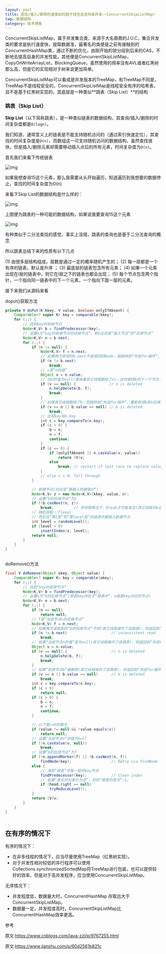```yaml
---
layout: post
title: 查找/插入/删除的速度如何趋于线性且支持高并发——ConcurrentSkipListMap!
tag: 数据结构
category: 技术博客
---
```


ConcurrentSkipListMap，属于并发集合类，来源于大名鼎鼎的J.U.C，集合并发类的要求是执行速度快，提取数据准，最著名的类便是之前有接触到的ConcurrentHashMap类，通过不断的优化，由刚开始的锁分段到后来的CAS，不断地去提高自身的并发性能，其他便是ConcurrentSkipListMap，CopyOnWriteArrayList，BlockingQueue，虽然使用的频率没有AVL或者红黑树那么高，但是它的实现相对于树来说更加简单。

ConcurrentSkipListMap可以看成是并发版本的TreeMap，和TreeMap不同是，TreeMap不是线程安全的，ConcurrentSkipListMap是线程安全有序的哈希表，且不是基于红黑树实现的，其底层是一种类似**跳表（Skip List）**的结构

### 跳表（Skip List）

**Skip List**（以下简称跳表），是一种类似链表的数据结构，其查询/插入/删除的时间复杂度都是`O(logn)`。

我们知道，通常意义上的链表是不能支持随机访问的（通过索引快速定位），其查找的时间复杂度是`O(n)`，而数组这一可支持随机访问的数据结构，虽然查找很快，但是插入/删除元素却需要移动插入点后的所有元素，时间复杂度为`O(n)`。

首先我们来看下传统链表

![img](https://img-blog.csdnimg.cn/20200106144855852.png?x-oss-process=image/watermark,type_ZmFuZ3poZW5naGVpdGk,shadow_10,text_aHR0cHM6Ly9ibG9nLmNzZG4ubmV0L3dlaXhpbl80NDQzOTA4NQ==,size_16,color_FFFFFF,t_70)![点击并拖拽以移动](data:image/gif;base64,R0lGODlhAQABAPABAP///wAAACH5BAEKAAAALAAAAAABAAEAAAICRAEAOw==)

如果我想查询15这个元素，那么我需要从头开始遍历，知道遍历到我想要的数据停止，查找的时间复杂度为O(n)

来看下Skip List的数据结构是什么样的：

![img](https://img-blog.csdnimg.cn/20200106144831928.PNG?x-oss-process=image/watermark,type_ZmFuZ3poZW5naGVpdGk,shadow_10,text_aHR0cHM6Ly9ibG9nLmNzZG4ubmV0L3dlaXhpbl80NDQzOTA4NQ==,size_16,color_FFFFFF,t_70)![点击并拖拽以移动](data:image/gif;base64,R0lGODlhAQABAPABAP///wAAACH5BAEKAAAALAAAAAABAAEAAAICRAEAOw==)



上图便为跳表的一种可能的数据结构，如果说我要查询15这个元素

![img](https://img-blog.csdnimg.cn/20200106144747745.PNG?x-oss-process=image/watermark,type_ZmFuZ3poZW5naGVpdGk,shadow_10,text_aHR0cHM6Ly9ibG9nLmNzZG4ubmV0L3dlaXhpbl80NDQzOTA4NQ==,size_16,color_FFFFFF,t_70)![点击并拖拽以移动](data:image/gif;base64,R0lGODlhAQABAPABAP///wAAACH5BAEKAAAALAAAAAABAAEAAAICRAEAOw==)

有种类似于二分法查找的感觉，事实上没错，跳表的查询也是基于二分法查询的概念

所以跳表总结下来的性质有以下几点

(1) 由很多层结构组成，层数是通过一定的概率随机产生的；
(2) 每一层都是一个有序的链表，默认是升序 ；
(3) 最底层的链表包含所有元素；
(4) 如果一个元素出现在i层的链表中，则它在i层之下的链表也都会出现； 
(5) 每个节点包含两个指针，一个指向同一链表中的下一个元素，一个指向下面一层的元素。

接下来我们从源码来看

doput()获取方法

```java
private V doPut(K kkey, V value, boolean onlyIfAbsent) {
    Comparable<? super K> key = comparable(kkey);
    for (;;) {
        // 找到key的前继节点
        Node<K,V> b = findPredecessor(key);
        // 设置n为“key的前继节点的后继节点”，即n应该是“插入节点”的“后继节点”
        Node<K,V> n = b.next;
        for (;;) {
            if (n != null) {
                Node<K,V> f = n.next;
                // 如果两次获得的b.next不是相同的Node，就跳转到”外层for循环“，重新获得b和n后再遍历。
                if (n != b.next)
                    break;
                // v是“n的值”
                Object v = n.value;
                // 当n的值为null(意味着其它线程删除了n)；此时删除b的下一个节点，然后跳转到”外层for循环“，重新获得b和n后再遍历。
                if (v == null) {               // n is deleted
                    n.helpDelete(b, f);
                    break;
                }
                // 如果其它线程删除了b；则跳转到”外层for循环“，重新获得b和n后再遍历。
                if (v == n || b.value == null) // b is deleted
                    break;
                // 比较key和n.key
                int c = key.compareTo(n.key);
                if (c > 0) {
                    b = n;
                    n = f;
                    continue;
                }
                if (c == 0) {
                    if (onlyIfAbsent || n.casValue(v, value))
                        return (V)v;
                    else
                        break; // restart if lost race to replace value
                }
                // else c < 0; fall through
            }

            // 新建节点(对应是“要插入的键值对”)
            Node<K,V> z = new Node<K,V>(kkey, value, n);
            // 设置“b的后继节点”为z
            if (!b.casNext(n, z))
                break;         // 多线程情况下，break才可能发生(其它线程对b进行了操作)
            // 随机获取一个level
            // 然后在“第1层”到“第level层”的链表中都插入新建节点
            int level = randomLevel();
            if (level > 0)
                insertIndex(z, level);
            return null;
        }
    }
}
```

![点击并拖拽以移动](data:image/gif;base64,R0lGODlhAQABAPABAP///wAAACH5BAEKAAAALAAAAAABAAEAAAICRAEAOw==)

doRemove()方法

```java
final V doRemove(Object okey, Object value) {
    Comparable<? super K> key = comparable(okey);
    for (;;) {
        // 找到“key的前继节点”
        Node<K,V> b = findPredecessor(key);
        // 设置n为“b的后继节点”(即若key存在于“跳表中”，n就是key对应的节点)
        Node<K,V> n = b.next;
        for (;;) {
            if (n == null)
                return null;
            // f是“当前节点n的后继节点”
            Node<K,V> f = n.next;
            // 如果两次读取到的“b的后继节点”不同(其它线程操作了该跳表)，则返回到“外层for循环”重新遍历。
            if (n != b.next)                    // inconsistent read
                break;
            // 如果“当前节点n的值”变为null(其它线程操作了该跳表)，则返回到“外层for循环”重新遍历。
            Object v = n.value;
            if (v == null) {                    // n is deleted
                n.helpDelete(b, f);
                break;
            }
            // 如果“前继节点b”被删除(其它线程操作了该跳表)，则返回到“外层for循环”重新遍历。
            if (v == n || b.value == null)      // b is deleted
                break;
            int c = key.compareTo(n.key);
            if (c < 0)
                return null;
            if (c > 0) {
                b = n;
                n = f;
                continue;
            }

            // 以下是c=0的情况
            if (value != null && !value.equals(v))
                return null;
            // 设置“当前节点n”的值为null
            if (!n.casValue(v, null))
                break;
            // 设置“b的后继节点”为f
            if (!n.appendMarker(f) || !b.casNext(n, f))
                findNode(key);                  // Retry via findNode
            else {
                // 清除“跳表”中每一层的key节点
                findPredecessor(key);           // Clean index
                // 如果“表头的右索引为空”，则将“跳表的层次”-1。
                if (head.right == null)
                    tryReduceLevel();
            }
            return (V)v;
        }
    }
}
```

![点击并拖拽以移动](data:image/gif;base64,R0lGODlhAQABAPABAP///wAAACH5BAEKAAAALAAAAAABAAEAAAICRAEAOw==)

## 在有序的情况下

有序的情况下：

- 在非多线程的情况下，应当尽量使用TreeMap（红黑树实现）。
- 对于并发性相对较低的并行程序可以使用Collections.synchronizedSortedMap将TreeMap进行包装，也可以提供较好的效率。但是对于高并发程序，应当使用ConcurrentSkipListMap。

无序情况下：

- 并发程度低，数据量大时，ConcurrentHashMap 存取远大于ConcurrentSkipListMap。
- 数据量一定，并发程度高时，ConcurrentSkipListMap比ConcurrentHashMap效率更高。

参考

原文:https://www.cnblogs.com/java-zzl/p/9767255.html

原文:https://www.jianshu.com/p/60d2561b821c